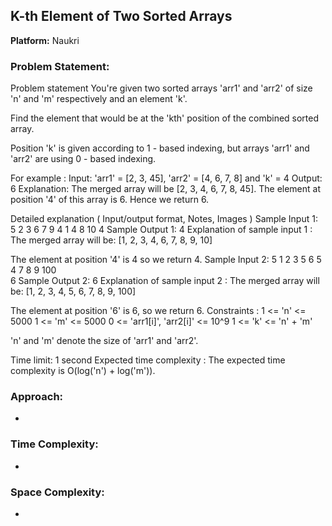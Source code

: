 ## K-th Element of Two Sorted Arrays

**Platform:** Naukri

### Problem Statement:
Problem statement
You're given two sorted arrays 'arr1' and 'arr2' of size 'n' and 'm' respectively and an element 'k'.



Find the element that would be at the 'kth' position of the combined sorted array.



Position 'k' is given according to 1 - based indexing, but arrays 'arr1' and 'arr2' are using 0 - based indexing.



For example :
Input: 'arr1' = [2, 3, 45], 'arr2' = [4, 6, 7, 8] and 'k' = 4
Output: 6
Explanation: The merged array will be [2, 3, 4, 6, 7, 8, 45]. The element at position '4' of this array is 6. Hence we return 6.


Detailed explanation ( Input/output format, Notes, Images )
Sample Input 1:
5
2 3 6 7 9
4
1 4 8 10
4
Sample Output 1:
4
Explanation of sample input 1 :
The merged array will be: [1, 2, 3, 4, 6, 7, 8, 9, 10]

The element at position '4' is 4 so we return 4.
Sample Input 2:
5
1 2 3 5 6
5
4 7 8 9 100  
6
Sample Output 2:
6
Explanation of sample input 2 :
The merged array will be: [1, 2, 3, 4, 5, 6, 7, 8, 9, 100]

The element at position '6'  is 6, so we return 6.
Constraints :
1 <= 'n' <= 5000
1 <= 'm' <= 5000
0 <= 'arr1[i]', 'arr2[i]' <= 10^9
1 <= 'k' <= 'n' + 'm'

'n' and 'm' denote the size of 'arr1' and 'arr2'.

Time limit: 1 second
Expected time complexity :
The expected time complexity is O(log('n') + log('m')).

### Approach:
- 

### Time Complexity:
- 

### Space Complexity:
- 
